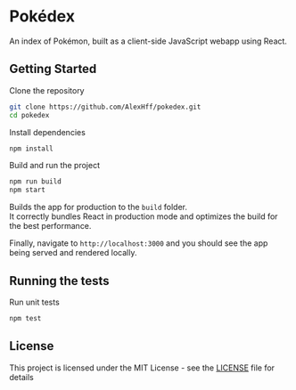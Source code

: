 # Pokédex

An index of Pokémon, built as a client-side JavaScript webapp using React.

## Getting Started

Clone the repository
```bash
git clone https://github.com/AlexHff/pokedex.git
cd pokedex
```

Install dependencies
```bash
npm install
```

Build and run the project
```bash
npm run build
npm start
```
Builds the app for production to the `build` folder.<br />
It correctly bundles React in production mode and optimizes the build for the best performance.

Finally, navigate to `http://localhost:3000` and you should see the app being served and rendered locally.

## Running the tests

Run unit tests
```bash
npm test
```

## License

This project is licensed under the MIT License - see the [LICENSE](LICENSE) file for details
